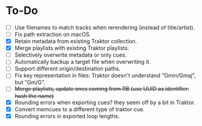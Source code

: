 # To-Do

- [ ] Use filenames to match tracks when rerendering (instead of title/artist).
- [ ] Fix path extraction on macOS.
- [x] Retain metadata from existing Traktor collection.
- [x] Merge playlists with existing Traktor playlists.
- [ ] Selectively overwrite metadata or only cues.
- [ ] Automatically backup a target file when overwriting it.
- [ ] Support different origin/destination paths.
- [ ] Fix key representation in files: Traktor doesn't understand "Gmin/Gmaj", but "Gm/G".
- [ ] ~~Merge playlists, update ones coming from RB (use UUID as identifier: hash the name)~~
- [x] Rounding errors when exporting cues? they seem off by a bit in Traktor.
- [x] Convert memcues to a different type of traktor cue.
- [x] Rounding errors in exported loop lengths.